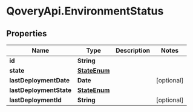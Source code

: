 # QoveryApi.EnvironmentStatus

## Properties

Name | Type | Description | Notes
------------ | ------------- | ------------- | -------------
**id** | **String** |  | 
**state** | [**StateEnum**](StateEnum.md) |  | 
**lastDeploymentDate** | **Date** |  | [optional] 
**lastDeploymentState** | [**StateEnum**](StateEnum.md) |  | 
**lastDeploymentId** | **String** |  | [optional] 


